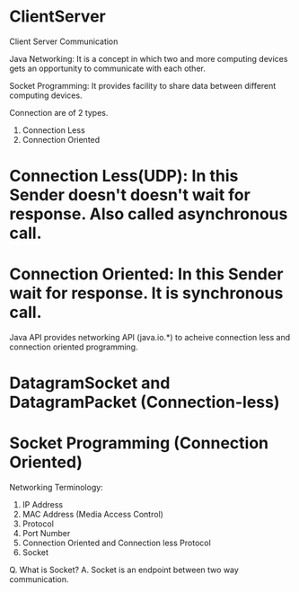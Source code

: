 # ClientServer
Client Server Communication

Java Networking: It is a concept in which two and more computing devices gets an opportunity to communicate with each other.

Socket Programming: It provides facility to share data between different computing devices.

Connection are of 2 types. 
1. Connection Less
2. Connection Oriented

# Connection Less(UDP): In this Sender doesn't doesn't wait for response. Also called asynchronous call.
# Connection Oriented: In this Sender wait for response. It is synchronous call.

Java API provides networking API (java.io.*) to acheive connection less and connection oriented programming.

# DatagramSocket and DatagramPacket (Connection-less)
# Socket Programming (Connection Oriented)

Networking Terminology:
1. IP Address
2. MAC Address (Media Access Control)
3. Protocol
4. Port Number
5. Connection Oriented and Connection less Protocol
6. Socket

Q. What is Socket?
A. Socket is an endpoint between two way communication.
